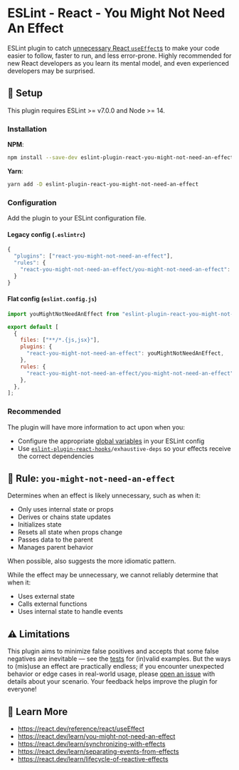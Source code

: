 # ESLint - React - You Might Not Need An Effect

ESLint plugin to catch [unnecessary React `useEffect`s](https://react.dev/learn/you-might-not-need-an-effect) to make your code easier to follow, faster to run, and less error-prone. Highly recommended for new React developers as you learn its mental model, and even experienced developers may be surprised.

## 🚀 Setup

This plugin requires ESLint >= v7.0.0 and Node >= 14.

### Installation

**NPM**:

```bash
npm install --save-dev eslint-plugin-react-you-might-not-need-an-effect
```

**Yarn**:

```bash
yarn add -D eslint-plugin-react-you-might-not-need-an-effect
```

### Configuration

Add the plugin to your ESLint configuration file.

#### Legacy config (`.eslintrc`)

```js
{
  "plugins": ["react-you-might-not-need-an-effect"],
  "rules": {
    "react-you-might-not-need-an-effect/you-might-not-need-an-effect": "warn"
  }
}
```

#### Flat config (`eslint.config.js`)

```js
import youMightNotNeedAnEffect from "eslint-plugin-react-you-might-not-need-an-effect";

export default [
  {
    files: ["**/*.{js,jsx}"],
    plugins: {
      "react-you-might-not-need-an-effect": youMightNotNeedAnEffect,
    },
    rules: {
      "react-you-might-not-need-an-effect/you-might-not-need-an-effect": "warn",
    },
  },
];
```

### Recommended

The plugin will have more information to act upon when you:

- Configure the appropriate [global variables](https://eslint.org/docs/latest/use/configure/language-options#predefined-global-variables) in your ESLint config
- Use [`eslint-plugin-react-hooks`](https://www.npmjs.com/package/eslint-plugin-react-hooks)`/exhaustive-deps` so your effects receive the correct dependencies

## 🔎 Rule: `you-might-not-need-an-effect`

Determines when an effect is likely unnecessary, such as when it:

- Only uses internal state or props
- Derives or chains state updates
- Initializes state
- Resets all state when props change
- Passes data to the parent
- Manages parent behavior

When possible, also suggests the more idiomatic pattern.

While the effect may be unnecessary, we cannot reliably determine that when it:

- Uses external state
- Calls external functions
- Uses internal state to handle events

## ⚠️ Limitations

This plugin aims to minimize false positives and accepts that some false negatives are inevitable — see the [tests](./test) for (in)valid examples. But the ways to (mis)use an effect are practically endless; if you encounter unexpected behavior or edge cases in real-world usage, please [open an issue](https://github.com/NickvanDyke/eslint-plugin-react-you-might-not-need-an-effect/issues/new) with details about your scenario. Your feedback helps improve the plugin for everyone!

## 📖 Learn More

- https://react.dev/reference/react/useEffect
- https://react.dev/learn/you-might-not-need-an-effect
- https://react.dev/learn/synchronizing-with-effects
- https://react.dev/learn/separating-events-from-effects
- https://react.dev/learn/lifecycle-of-reactive-effects
